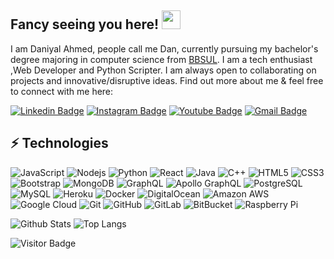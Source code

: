 ## Fancy seeing you here! <img src="https://raw.githubusercontent.com/aemmadi/aemmadi/master/wave.gif" width="30px">

I am Daniyal Ahmed, people call me Dan, currently pursuing my bachelor's degree majoring in computer science from [BBSUL](https://BBSUL.edu.pk/). I am a tech enthusiast ,Web Developer and Python Scripter. I am always open to collaborating on projects and innovative/disruptive ideas. Find out more about me & feel free to connect with me here:

[![Linkedin Badge](https://img.shields.io/badge/-whodanyalahmed-blue?style=flat-square&logo=Linkedin&logoColor=white&link=https://www.linkedin.com/in/whodanyalahmed/)](https://www.linkedin.com/in/whodanyalhmed/)
[![Instagram Badge](https://img.shields.io/badge/-whodanyalahmed-purple?style=flat-square&logo=instagram&logoColor=white&link=https://instagram.com/whodanyalahmed/)](https://instagram.com/whodanyalahmed)
[![Youtube Badge](https://img.shields.io/badge/-whodanyalahmed-darkred?style=flat-square&logo=youtube&logoColor=white&link=https://www.youtube.com/c/koolkanna)](https://www.youtube.com/channel/UCAP2ECfCJ-PZ4MwusaT6MhQ)
[![Gmail Badge](https://img.shields.io/badge/-daniahmedkhatri@gmail.com-c14438?style=flat-square&logo=Gmail&logoColor=white&link=mailto:daniahmedkhatri@gmail.com)](mailto:daniahmedkhatru@gmail.com)

## ⚡ Technologies

![JavaScript](https://img.shields.io/badge/-JavaScript-black?style=flat-square&logo=javascript)
![Nodejs](https://img.shields.io/badge/-Nodejs-black?style=flat-square&logo=Node.js)
![Python](https://img.shields.io/badge/-Python-black?style=flat-square&logo=Python)
![React](https://img.shields.io/badge/-React-black?style=flat-square&logo=react)
![Java](https://img.shields.io/badge/-java-E34A86?style=flat-square&logo=java)
![C++](https://img.shields.io/badge/-C++-00599C?style=flat-square&logo=c)
![HTML5](https://img.shields.io/badge/-HTML5-E34F26?style=flat-square&logo=html5&logoColor=white)
![CSS3](https://img.shields.io/badge/-CSS3-1572B6?style=flat-square&logo=css3)
![Bootstrap](https://img.shields.io/badge/-Bootstrap-563D7C?style=flat-square&logo=bootstrap)
![MongoDB](https://img.shields.io/badge/-MongoDB-black?style=flat-square&logo=mongodb)
![GraphQL](https://img.shields.io/badge/-GraphQL-E10098?style=flat-square&logo=graphql)
![Apollo GraphQL](https://img.shields.io/badge/-Apollo%20GraphQL-311C87?style=flat-square&logo=apollo-graphql)
![PostgreSQL](https://img.shields.io/badge/-PostgreSQL-336791?style=flat-square&logo=postgresql)
![MySQL](https://img.shields.io/badge/-MySQL-black?style=flat-square&logo=mysql)
![Heroku](https://img.shields.io/badge/-Heroku-430098?style=flat-square&logo=heroku)
![Docker](https://img.shields.io/badge/-Docker-black?style=flat-square&logo=docker)
![DigitalOcean](https://img.shields.io/badge/-Digital%20Ocean-darkblue?style=flat-square&logo=digitalocean)
![Amazon AWS](https://img.shields.io/badge/Amazon%20AWS-232F3E?style=flat-square&logo=amazon-aws)
![Google Cloud](https://img.shields.io/badge/Google%20Cloud-black?style=flat-square&logo=google-cloud)
![Git](https://img.shields.io/badge/-Git-black?style=flat-square&logo=git)
![GitHub](https://img.shields.io/badge/-GitHub-181717?style=flat-square&logo=github)
![GitLab](https://img.shields.io/badge/-GitLab-FCA121?style=flat-square&logo=gitlab)
![BitBucket](https://img.shields.io/badge/-BitBucket-darkblue?style=flat-square&logo=bitbucket)
![Raspberry Pi](https://img.shields.io/badge/-Raspberry%20Pi-C51A4A?style=flat-square&logo=Raspberry-Pi)

![Github Stats](https://github-readme-stats.vercel.app/api?username=whodanyalahmed&count_private=true&show_icons=true&include_all_commits=true)
![Top Langs](https://github-readme-stats.vercel.app/api/top-langs/?username=whodanyalahmed&hide=TeX&layout=compact)

![Visitor Badge](https://visitor-badge.laobi.icu/badge?page_id=whodanyalahmed.whodanyalahmed)
